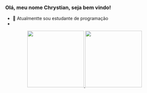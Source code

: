    ### Olá, meu nome Chrystian, seja bem vindo!
- 🔭 Atualmentte sou estudante de programação
-
<div align="center">
  <a href="https://github.com/chrystian-souza">
  <img height="180em" src="https://github-readme-stats.vercel.app/api?username=chrystian-souza&show_icons=true&theme=onedark&include_all_commits=true&count_private=true"/>
  <img height="180em" src="https://github-readme-stats.vercel.app/api/top-langs/?username=chrystian-souza&layout=compact&langs_count=7&theme=onedark"/>
</div>
<div style="display: inline_block"><br>
  <link rel="stylesheet" href="https://cdn.jsdelivr.net/gh/devicons/devicon@v2.15.1/devicon.min.css">        
          
  
